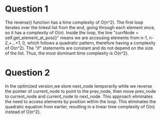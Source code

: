 # Question 1
The reverse() function has a time complexity of O(n^2). The first loop iterates over the linked list from the end, going through each element once, so it has a complexity of O(n). Inside the loop, the line "currNode = self.get_element_at_pos(i)" means we are accessing elements from n-1, n-2,+...+1, 0, which follows a quadratic pattern, therefore having a complexity of O(n^2). The "if" statements are constant and do not depend on the size of the list. Thus, the most dominant time complexity is O(n^2).

# Question 2
In the optimized version,we store next_node temporarily while we reverse the pointer of current_node to point to the prev_node, then move prev_node to current_node and current_node to next_node. This approach eliminates the need to access elements by position within the loop. This eliminates the quadratic equation from earlier, resulting in a linear time complexity of O(n) instead of O(n^2).
